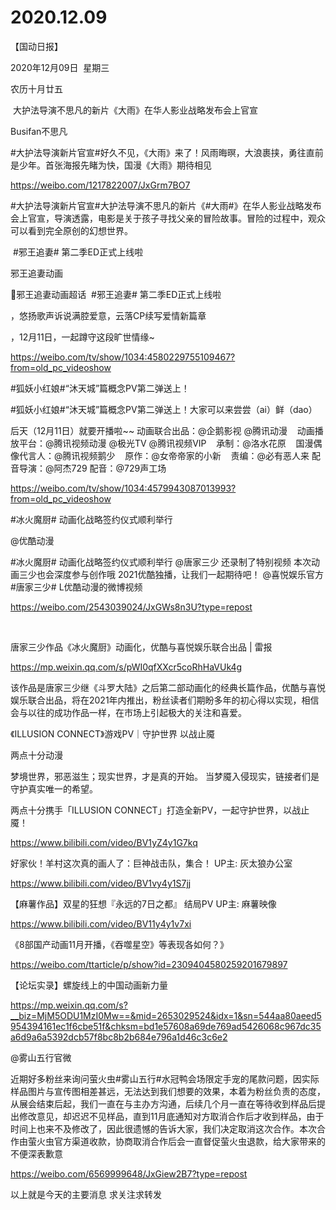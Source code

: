 ﻿#  2020.12.09
【国动日报】

2020年12月09日  星期三


农历十月廿五


 大护法导演不思凡的新片《大雨》在华人影业战略发布会上官宣

Busifan不思凡                      


#大护法导演新片官宣#好久不见，《大雨》来了！风雨晦暝，大浪裹挟，勇往直前是少年。首张海报先睹为快，国漫《大雨》期待相见

https://weibo.com/1217822007/JxGrm7BO7

#大护法导演新片官宣#大护法导演不思凡的新片《#大雨#》在华人影业战略发布会上官宣，导演透露，电影是关于孩子寻找父亲的冒险故事。冒险的过程中，观众可以看到完全原创的幻想世界。

 #邪王追妻# 第二季ED正式上线啦

邪王追妻动画                        


邪王追妻动画超话  #邪王追妻# 第二季ED正式上线啦

，悠扬歌声诉说满腔爱意，云落CP续写爱情新篇章

，12月11日，一起蹲守这段旷世情缘~

https://weibo.com/tv/show/1034:4580229755109467?from=old_pc_videoshow




#狐妖小红娘#“沐天城”篇概念PV第二弹送上！

#狐妖小红娘#“沐天城”篇概念PV第二弹送上！大家可以来尝尝（ai）鲜（dao）

后天（12月11日）就要开播啦~~
动画联合出品：@企鹅影视 @腾讯动漫   
动画播放平台：@腾讯视频动漫 @极光TV @腾讯视频VIP   
承制：@洛水花原   
国漫偶像代言人：@腾讯视频鹅少   
原作：@女帝帝家的小新   
责编：@必有恶人来
配音导演：@阿杰729
配音：@729声工场

https://weibo.com/tv/show/1034:4579943087013993?from=old_pc_videoshow




#冰火魔厨# 动画化战略签约仪式顺利举行

@优酷动漫                            

#冰火魔厨# 动画化战略签约仪式顺利举行
@唐家三少 还录制了特别视频
本次动画三少也会深度参与创作哦
2021优酷独播，让我们一起期待吧！
@喜悦娱乐官方 #唐家三少# L优酷动漫的微博视频


https://weibo.com/2543039024/JxGWs8n3U?type=repost

                 


唐家三少作品《冰火魔厨》动画化，优酷与喜悦娱乐联合出品 | 雷报

https://mp.weixin.qq.com/s/pWI0qfXXcr5coRhHaVUk4g

该作品是唐家三少继《斗罗大陆》之后第二部动画化的经典长篇作品，优酷与喜悦娱乐联合出品，将在2021年内推出，粉丝读者们期盼多年的初心得以实现，相信会与以往的成功作品一样，在市场上引起极大的关注和喜爱。

《ILLUSION CONNECT》游戏PV｜守护世界 以战止魇

两点十分动漫                        


梦境世界，邪恶滋生；现实世界，才是真的开始。
当梦魇入侵现实，链接者们是守护真实唯一的希望。

两点十分携手「ILLUSION CONNECT」打造全新PV，一起守护世界，以战止魇！

https://www.bilibili.com/video/BV1yZ4y1G7kq







好家伙！羊村这次真的画人了：巨神战击队，集合！ UP主: 灰太狼办公室

https://www.bilibili.com/video/BV1vy4y1S7jj







【麻薯作品】双星的狂想『永远的7日之都』 结局PV UP主: 麻薯映像

https://www.bilibili.com/video/BV11y4y1v7xi










《8部国产动画11月开播，《吞噬星空》等表现各如何？》


https://weibo.com/ttarticle/p/show?id=2309404580259201679897

【论坛实录】螺旋线上的中国动画新力量

https://mp.weixin.qq.com/s?__biz=MjM5ODU1MzI0Mw==&mid=2653029524&idx=1&sn=544aa80aeed5954394161ec1f6cbe51f&chksm=bd1e57608a69de769ad5426068c967dc35a6d9a6a5392dcb57f8bc8b2b684e796a1d46c3c6e2


@雾山五行官微                            

近期好多粉丝来询问萤火虫#雾山五行#水冠鸭会场限定手宠的尾款问题，因实际样品图片与宣传图相差甚远，无法达到我们想要的效果，本着为粉丝负责的态度，从展会结束后起，我们一直在与主办方沟通，后续几个月一直在等待收到样品后提出修改意见，却迟迟不见样品，直到11月底通知对方取消合作后才收到样品，由于时间上也来不及修改了，因此很遗憾的告诉大家，我们决定取消这次合作。本次合作由萤火虫官方渠道收款，协商取消合作后会一直督促萤火虫退款，给大家带来的不便深表歉意

https://weibo.com/6569999648/JxGiew2B7?type=repost


以上就是今天的主要消息
求关注求转发
















